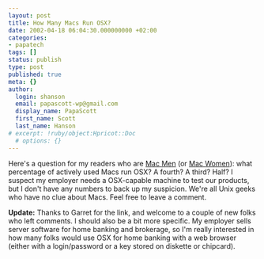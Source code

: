 ```yaml
---
layout: post
title: How Many Macs Run OSX?
date: 2002-04-18 06:04:30.000000000 +02:00
categories:
- papatech
tags: []
status: publish
type: post
published: true
meta: {}
author:
  login: shanson
  email: papascott-wp@gmail.com
  display_name: PapaScott
  first_name: Scott
  last_name: Hanson
# excerpt: !ruby/object:Hpricot::Doc
  # options: {}
---
```

<p>Here's a question for my readers who are <a href="http://www.schockwellenreiter.de">Mac </a><a href="http://www.vfth.com/">Men</a> (or <a href="http://andrea.editthispage.com">Mac </a><a href="http://www.2020hindsight.org/">Women</a>): what percentage of actively used Macs run OSX? A fourth? A third? Half? I suspect my employer needs a OSX-capable machine to test our products, but I don't have any numbers to back up my suspicion. We're all Unix geeks who have no clue about Macs. Feel free to leave a comment.</p>
<p><b>Update:</b> Thanks to Garret for the link, and welcome to a couple of new folks who left comments. I should also be a bit more specific. My employer sells server software for home banking and brokerage, so I'm really interested in how many folks would use OSX for home banking with a web browser (either with a login/password or a key stored on diskette or chipcard).</p>
